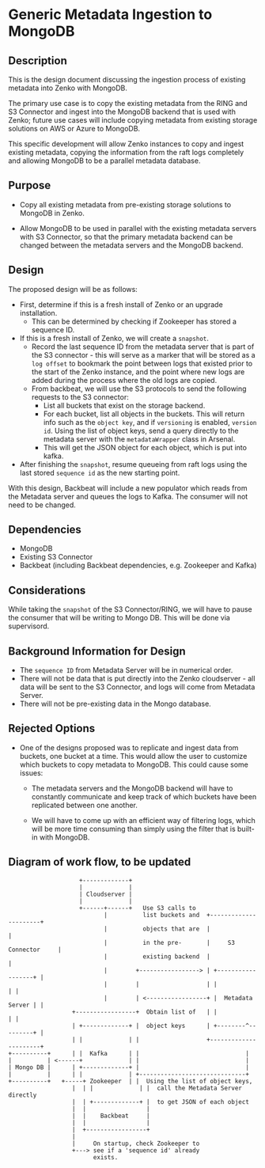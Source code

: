 # Generic Metadata Ingestion to MongoDB

## Description

This is the design document discussing the ingestion process of existing metadata
into Zenko with MongoDB.

The primary use case is to copy the existing metadata from the RING and S3 Connector
and ingest into the MongoDB backend that is used with Zenko; future use cases will
include copying metadata from existing storage solutions on AWS or Azure to MongoDB.

This specific development will allow Zenko instances to copy and ingest existing
metadata,
copying the information from the raft logs completely and allowing MongoDB to be
a parallel metadata database.

## Purpose

* Copy all existing metadata from pre-existing storage solutions to MongoDB in Zenko.

* Allow MongoDB to be used in parallel with the existing metadata servers with S3
  Connector, so that the primary metadata backend can be changed between the metadata
  servers and the MongoDB backend.

## Design

The proposed design will be as follows:

* First, determine if this is a fresh install of Zenko or an upgrade installation.
    * This can be determined by checking if Zookeeper has stored a sequence ID.
* If this is a fresh install of Zenko, we will create a `snapshot`.
    * Record the last sequence ID from the metadata server that is part of the S3
      connector - this will serve as a marker that will be stored as a `log offset`
      to bookmark the point between logs that existed prior to the start of the
      Zenko instance, and the point where new logs are added during the process
      where the old logs are copied.
    * From backbeat, we will use the S3 protocols to send the following requests
      to the S3 connector:
        * List all buckets that exist on the storage backend.
        * For each bucket, list all objects in the buckets. This will return info
          such as the `object key`, and if `versioning` is enabled, `version id`.
      Using the list of object keys, send a query directly to the metadata server
      with the `metadataWrapper` class in Arsenal.
        * This will get the JSON object for each object, which is put into kafka.
* After finishing the `snapshot`, resume queueing from raft logs using the last
  stored `sequence id` as the new starting point.

With this design, Backbeat will include a new populator which reads from the Metadata
server and queues the logs to Kafka. The consumer will not need to be changed.

## Dependencies

* MongoDB
* Existing S3 Connector
* Backbeat (including Backbeat dependencies, e.g. Zookeeper and Kafka)

## Considerations

While taking the `snapshot` of the S3 Connector/RING, we will have to pause the
consumer that will be writing to Mongo DB. This will be done via supervisord.

## Background Information for Design

* The `sequence ID` from Metadata Server will be in numerical order.
* There will not be data that is put directly into the Zenko cloudserver - all
  data will be sent to the S3 Connector, and logs will come from Metadata Server.
* There will not be pre-existing data in the Mongo database.

## Rejected Options

* One of the designs proposed was to replicate and ingest data from buckets, one
  bucket at a time. This would allow the user to customize which buckets to copy
  metadata to MongoDB. This could cause some issues:

  * The metadata servers and the MongoDB backend will have to constantly communicate
    and keep track of which buckets have been replicated between one another.

  * We will have to come up with an efficient way of filtering logs, which will be
    more time consuming than simply using the filter that is built-in with MongoDB.

## Diagram of work flow, to be updated

```
                    +-------------+
                    |             |
                    | Cloudserver |
                    |             |
                    +------+------+   Use S3 calls to
                           |          list buckets and  +----------------------+
                           |          objects that are  |                      |
                           |          in the pre-       |     S3 Connector     |
                           |          existing backend  |                      |
                           |        +-----------------> | +------------------+ |
                           |        |                   | |                  | |
                           |        | <-----------------+ |  Metadata Server | |
                  +-----------------+  Obtain list of   | |                  | |
                  | +-------------+ |  object keys      | +--------^---------+ |
                  | |             | |                   +----------------------+
+----------+      | |  Kafka      | |                              |
|          | <------+             | |                              |
| Mongo DB |      | +-------------+ |                              |
|          |      | |             | +------------------------------+
+----------+   +-----+ Zookeeper  | |  Using the list of object keys,
                  |  | |             | |  call the Metadata Server directly
                  |  | +-------------+ |  to get JSON of each object
                  |  |                 |
                  |  |    Backbeat     |
                  |  |                 |
                  |  +-----------------+
                  |
                  |     On startup, check Zookeeper to
                  +---> see if a 'sequence id' already
                        exists.

```
